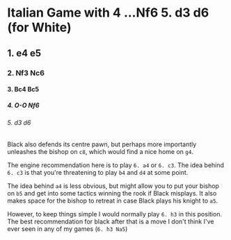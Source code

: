 # Italian Game with 4 ...Nf6  5. d3 d6 (for White)

## 1. e4 e5

### 2. Nf3 Nc6

#### 3. Bc4 Bc5

##### 4. O-O Nf6

###### 5. d3 d6

Black also defends its centre pawn, but perhaps more importantly unleashes the
bishop on `c8`, which would find a nice home on `g4`.

The engine recommendation here is to play `6. a4` or `6. c3`. The idea behind
`6. c3` is that you're threatening to play `b4` and `d4` at some point.

The idea behind `a4` is less obvious, but might allow you to put your
bishop on `b5` and get into some tactics winning the rook if Black misplays.
It also makes space for the bishop to retreat in case Black plays his knight to 
`a5`.

However, to keep things simple I would normally play `6. h3` in this position.
The best recommendation for black after that is a move I don't think I've ever 
seen in any of my games (`6. h3 Na5`)

